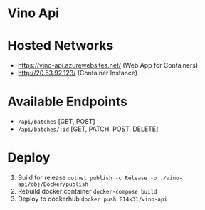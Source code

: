 # Vino Api

# Hosted Networks
- https://vino-api.azurewebsites.net/ (Web App for Containers)
- http://20.53.92.123/ (Container Instance)

# Available Endpoints
- `/api/batches` [GET, POST]
- `/api/batches/:id` [GET, PATCH, POST, DELETE]

# Deploy
1. Build for release `dotnet publish -c Release -o ./vino-api/obj/Docker/publish`
2. Rebuild docker container `docker-compose build`
3. Deploy to dockerhub `docker push 814k31/vino-api`
